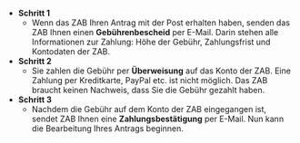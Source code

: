 - **Schritt 1**  
	- Wenn das ZAB Ihren Antrag mit der Post erhalten haben, senden das ZAB Ihnen einen **Gebührenbescheid** per E-Mail. Darin stehen alle Informationen zur Zahlung: Höhe der Gebühr, Zahlungsfrist und Kontodaten der ZAB.
- **Schritt 2**  
	- Sie zahlen die Gebühr per **Überweisung** auf das Konto der ZAB. Eine Zahlung per Kreditkarte, PayPal etc. ist nicht möglich. Das ZAB braucht keinen Nachweis, dass Sie die Gebühr gezahlt haben.
- **Schritt 3**  
	- Nachdem die Gebühr auf dem Konto der ZAB eingegangen ist, sendet ZAB Ihnen eine **Zahlungsbestätigung** per E-Mail. Nun kann die Bearbeitung Ihres Antrags beginnen.
